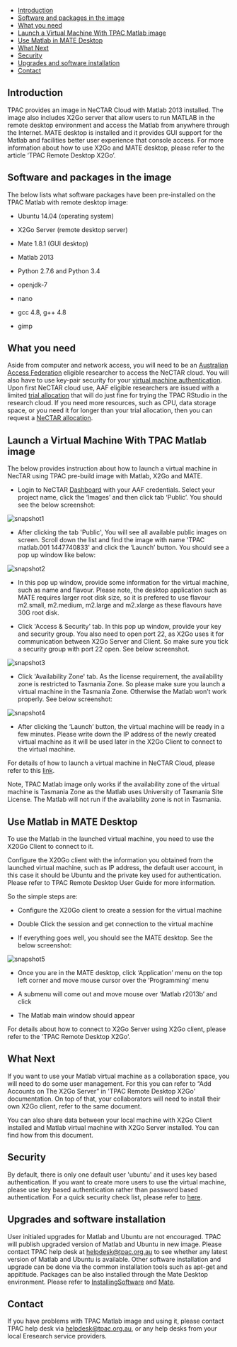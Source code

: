 
- [Introduction](#intro)
- [Software and packages in the image](#image)
- [What you need](#need)
- [Launch a Virtual Machine With TPAC Matlab image](#launch)
- [Use Matlab in MATE Desktop](#desktop)
- [What Next](#next)
- [Security](#security)
- [Upgrades and software installation](#upgrade)
- [Contact](#contact)

## Introduction <a name="intro"></a>

TPAC provides an image in NeCTAR Cloud with Matlab 2013 installed. The image
also includes X2Go server that allow users to run MATLAB in the remote desktop
environment and access the Matlab from anywhere through the Internet. MATE desktop
is installed and it provides GUI support for the Matlab and facilities better user
experience that console access. For more information about how to use X2Go and
MATE desktop, please refer to the article ‘TPAC Remote Desktop X2Go’.


## Software and packages in the image <a name="image"></a>

The below lists what software packages have been pre-installed on the TPAC Matlab
with remote desktop image:

- Ubuntu 14.04 (operating system)

- X2Go Server (remote desktop server)

- Mate 1.8.1 (GUI desktop)

- Matlab 2013

- Python 2.7.6 and Python 3.4

- openjdk-7

- nano

- gcc 4.8, g++ 4.8

- gimp


## What you need <a name="need"></a>

Aside from computer and network access, you will need to be an [Australian Access Federation][AAF]
eligible researcher to access the NeCTAR cloud. You will also have to use key-pair
security for your [virtual machine authentication][nectar-authentication].
Upon first NeCTAR cloud use, AAF eligible researchers are issued with a limited
[trial allocation][nectar-allocation] that will do just fine for trying the
TPAC RStudio in the research cloud. If you need more resources, such as CPU, data
storage space, or you need it for longer than your trial allocation, then you can
request a [NeCTAR allocation][nectar-request].


## Launch a Virtual Machine With TPAC Matlab image <a name="launch"></a>

The below provides instruction about how to launch a virtual machine in NecTAR
using TPAC pre-build image with Matlab, X2Go and MATE.

- Login to NeCTAR [Dashboard][dashboard] with your AAF credentials. Select your
 project name, click the ‘Images’ and then click tab ‘Public’. You should see the
 below screenshot:
 
 ![`snapshot1`](images/tpac-matlab-1.png)

-  After clicking the tab 'Public', You will see all available public images on
 screen. Scroll down the list and find the image with name 'TPAC matlab.001 1447740833'
 and click the ‘Launch’ button. You should see a pop
 up window like below:

 ![`snapshot2`](images/tpac-matlab-2.png)

- In this pop up window, provide some information for the virtual machine, such
 as name and flavour. Please  note, the desktop application such as MATE requires
 larger root disk size, so it is prefered to use flavour m2.small, m2.medium,
 m2.large and m2.xlarge as these flavours have 30G root disk.

- Click 'Access & Security' tab. In this pop up window, provide your key and
 security group. You also need to open port 22, as X2Go uses it for communication
 between X2Go Server and Client. So make sure you tick a security group with port
 22 open. See below screenshot.
 
 ![`snapshot3`](images/tpac-matlab-3.png)

- Click 'Availability Zone' tab. As the license requirement, the availability zone
 is restricted to Tasmania Zone. So please make sure you launch  a virtual machine
 in the Tasmania Zone. Otherwise the Matlab won’t work properly. See below screenshot:
 
 ![`snapshot4`](images/tpac-matlab-4.png)

- After clicking the ‘Launch’ button, the virtual machine will be ready in a few
 minutes. Please write down the IP address of the newly created virtual machine as
 it will be used later in the X2Go Client to connect to the virtual machine.

For details of how to launch a virtual machine in NeCTAR Cloud, please refer to this [link][nectar-instance].

Note, TPAC Matlab image only works if the availability zone of the virtual machine
is Tasmania Zone as the Matlab uses University of Tasmania Site License. The
Matlab will not run if the availability zone is not in Tasmania.


## Use Matlab in MATE Desktop <a name="desktop"></a>

To use the Matlab in the launched virtual machine, you need to use the X20Go
Client to connect to it. 

Configure the X20Go client with the information you obtained from the launched
virtual machine, such as IP address, the default user account, in this case it
should be Ubuntu and the private key used for authentication. Please refer to
TPAC Remote Desktop User Guide for more information.

So the simple steps are:

- Configure the X20Go client to create a session for the virtual machine

- Double Click the session and get connection to the virtual machine

- If everything goes well, you should see the MATE desktop. See the below screenshot:

 ![`snapshot5`](images/tpac-matlab-5.png)

- Once you are in the MATE desktop, click ‘Application’ menu on the top left corner
 and move mouse cursor over the ‘Programming’ menu

- A submenu will come out and move mouse over ‘Matlab r2013b’ and click

- The Matlab main window should appear


For details about how to connect to X2Go Server using X2Go client, please refer
to the 'TPAC Remote Desktop X2Go'. 


## What Next <a name="next"></a>

If you want to use your Matlab virtual machine as a collaboration space, you will
need to do some user management. For this you can refer to “Add Accounts on The
X2Go Server” in 'TPAC Remote Desktop X2Go' documentation. On top of that, your
collaborators will need to install their own X2Go client, refer to the same document.

You can also share data between your local machine with X2Go Client installed and
Matlab virtual machine with X2Go Server installed. You can find how from this document.

## Security <a name="security"></a>

By default, there is only one default user 'ubuntu' and it uses key based
authentication. If you want to create more users to use the virtual machine, please
use key based authentication rather than password based authentication. For a quick
security check list, please refer to [here][check]. 


## Upgrades and software installation <a name="upgrade"></a>

User initialed upgrades for Matlab and Ubuntu are not encouraged. TPAC will
publish upgraded version of Matlab and Ubuntu in new image. Please contact TPAC help
desk at helpdesk@tpac.org.au to see whether any latest version of Matlab and Ubuntu
is available. Other software installation and upgrade can be done via the common
installation tools such as apt-get and appititude. Packages can be also installed
through the Mate Desktop environment. Please refer to [InstallingSoftware][ubuntu]
and [Mate][mate].

## Contact <a name="contact"></a>

If you have problems with TPAC Matlab image and using it, please contact TPAC help
desk via helpdesk@tpac.org.au, or any help desks from your local Eresearch service
providers.

[AAF]: https://support.nectar.org.au/support/solutions/articles/6000055377-getting-an-account
[nectar-authentication]: https://support.nectar.org.au/support/solutions/articles/6000077794-getting-started
[nectar-allocation]: https://support.nectar.org.au/support/solutions/articles/6000055380-resources-available-to-you
[nectar-request]: https://support.nectar.org.au/support/solutions/articles/6000068044-managing-an-allocation
[dashboard]: https://dashboard.rc.nectar.org.au/
[nectar-instance]: https://support.nectar.org.au/support/solutions/articles/6000055376-launching-virtual-machines
[ubuntu]: https://help.ubuntu.com/community/InstallingSoftware
[mate]: http://mate-desktop.org/
[check]: https://support.nectar.org.au/support/solutions/articles/6000091906-security-compromise-checklist